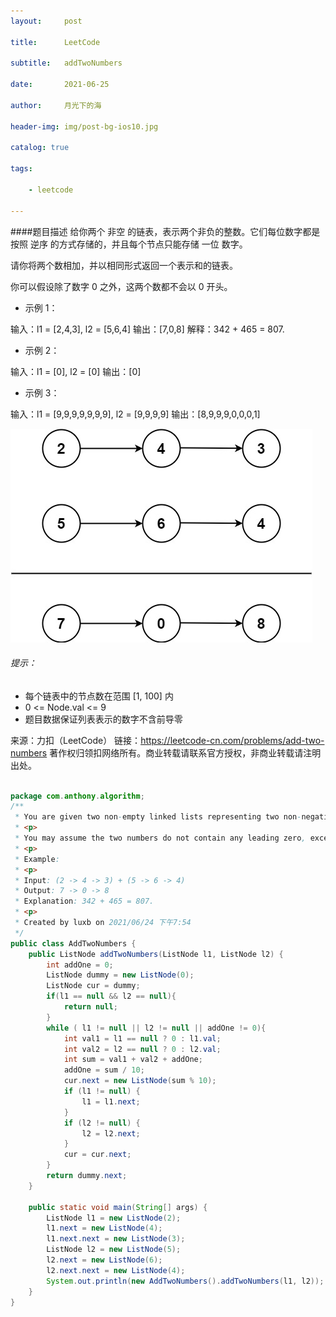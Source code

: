 ```yaml
---
layout:     post

title:      LeetCode

subtitle:   addTwoNumbers

date:       2021-06-25

author:     月光下的海

header-img: img/post-bg-ios10.jpg

catalog: true

tags:

    - leetcode

---
```



####题目描述
给你两个 非空 的链表，表示两个非负的整数。它们每位数字都是按照 逆序 的方式存储的，并且每个节点只能存储 一位 数字。

请你将两个数相加，并以相同形式返回一个表示和的链表。

你可以假设除了数字 0 之外，这两个数都不会以 0 开头。
- 示例 1：

输入：l1 = [2,4,3], l2 = [5,6,4]
输出：[7,0,8]
解释：342 + 465 = 807.
- 示例 2：

输入：l1 = [0], l2 = [0]
输出：[0]
- 示例 3：

输入：l1 = [9,9,9,9,9,9,9], l2 = [9,9,9,9]
输出：[8,9,9,9,0,0,0,1]

![img.png](img.png)
######  提示：
- 每个链表中的节点数在范围 [1, 100] 内
- 0 <= Node.val <= 9
- 题目数据保证列表表示的数字不含前导零



来源：力扣（LeetCode）
链接：https://leetcode-cn.com/problems/add-two-numbers
著作权归领扣网络所有。商业转载请联系官方授权，非商业转载请注明出处。
```java

package com.anthony.algorithm;
/**
 * You are given two non-empty linked lists representing two non-negative integers. The digits are stored in reverse order and each of their nodes contain a single digit. Add the two numbers and return it as a linked list.
 * <p>
 * You may assume the two numbers do not contain any leading zero, except the number 0 itself.
 * <p>
 * Example:
 * <p>
 * Input: (2 -> 4 -> 3) + (5 -> 6 -> 4)
 * Output: 7 -> 0 -> 8
 * Explanation: 342 + 465 = 807.
 * <p>
 * Created by luxb on 2021/06/24 下午7:54
 */
public class AddTwoNumbers {
    public ListNode addTwoNumbers(ListNode l1, ListNode l2) {
        int addOne = 0;
        ListNode dummy = new ListNode(0);
        ListNode cur = dummy;
        if(l1 == null && l2 == null){
            return null;
        }
        while ( l1 != null || l2 != null || addOne != 0){
            int val1 = l1 == null ? 0 : l1.val;
            int val2 = l2 == null ? 0 : l2.val;
            int sum = val1 + val2 + addOne;
            addOne = sum / 10;
            cur.next = new ListNode(sum % 10);
            if (l1 != null) {
                l1 = l1.next;
            }
            if (l2 != null) {
                l2 = l2.next;
            }
            cur = cur.next;
        }
        return dummy.next;
    }

    public static void main(String[] args) {
        ListNode l1 = new ListNode(2);
        l1.next = new ListNode(4);
        l1.next.next = new ListNode(3);
        ListNode l2 = new ListNode(5);
        l2.next = new ListNode(6);
        l2.next.next = new ListNode(4);
        System.out.println(new AddTwoNumbers().addTwoNumbers(l1, l2));
    }
}


```